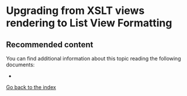 # Upgrading from XSLT views rendering to List View Formatting

## Recommended content 
You can find additional information about this topic reading the following documents:
* []()


[Go back to the index](./Readme.md)

